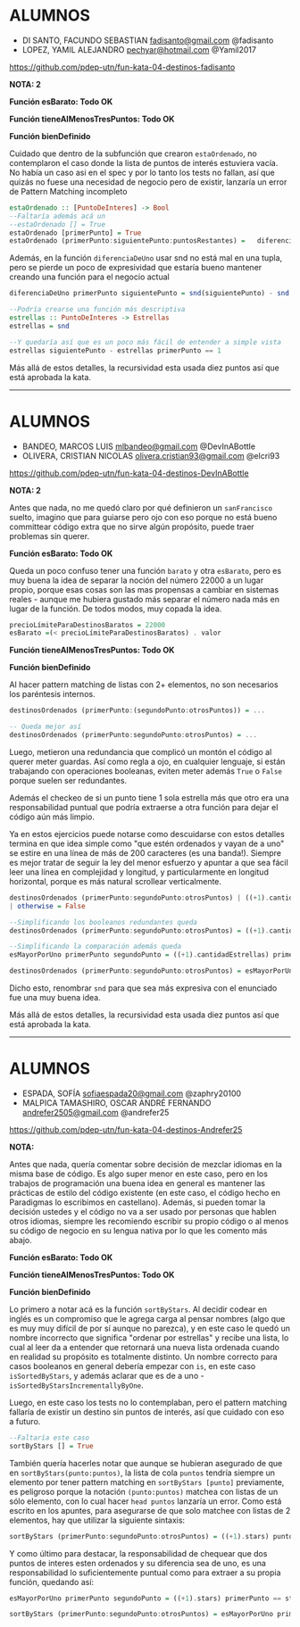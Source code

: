 # ALUMNOS
- DI SANTO, FACUNDO SEBASTIAN	fadisanto@gmail.com @fadisanto
- LOPEZ, YAMIL ALEJANDRO	pechyar@hotmail.com @Yamil2017

https://github.com/pdep-utn/fun-kata-04-destinos-fadisanto

**NOTA: 2**

**Función esBarato: Todo OK**

**Función tieneAlMenosTresPuntos: Todo OK**

**Función bienDefinido**

Cuidado que dentro de la subfunción que crearon `estaOrdenado`, no contemplaron el caso donde la lista de puntos de interés estuviera vacía. No había un caso asi en el spec y por lo tanto los tests no fallan, así que quizás no fuese una necesidad de negocio pero de existir, lanzaría un error de Pattern Matching incompleto

```Haskell
estaOrdenado :: [PuntoDeInteres] -> Bool
--Faltaría además acá un
--estaOrdenado [] = True
estaOrdenado [primerPunto] = True
estaOrdenado (primerPunto:siguientePunto:puntosRestantes) =   diferenciaDeUno (primerPunto) (siguientePunto) && estaOrdenado (siguientePunto:puntosRestantes)   
```
Además, en la función `diferenciaDeUno` usar snd no está mal en una tupla, pero se pierde un poco de expresividad que estaría bueno mantener creando una función para el negocio actual
```Haskell
diferenciaDeUno primerPunto siguientePunto = snd(siguientePunto) - snd (primerPunto) == 1

--Podría crearse una función más descriptiva
estrellas :: PuntoDeInteres -> Estrellas
estrellas = snd

--Y quedaría así que es un poco más fácil de entender a simple vista
estrellas siguientePunto - estrellas primerPunto == 1
```

Más allá de estos detalles, la recursividad esta usada diez puntos así que está aprobada la kata.

---

# ALUMNOS
- BANDEO, MARCOS LUIS	mlbandeo@gmail.com @DevInABottle
- OLIVERA, CRISTIAN NICOLAS	olivera.cristian93@gmail.com @elcri93

https://github.com/pdep-utn/fun-kata-04-destinos-DevInABottle

**NOTA: 2**

Antes que nada, no me quedó claro por qué definieron un `sanFrancisco` suelto, imagino que para guiarse pero ojo con eso porque no está bueno committear código extra que no sirve algún propósito, puede traer problemas sin querer.


**Función esBarato: Todo OK**

Queda un poco confuso tener una función `barato` y otra `esBarato`, pero es muy buena la idea de separar la noción del número 22000 a un lugar propio, porque esas cosas son las mas propensas a cambiar en sistemas reales - aunque me hubiera gustado más separar el número nada más en lugar de la función. De todos modos, muy copada la idea.
```Haskell
precioLímiteParaDestinosBaratos = 22000
esBarato =(< precioLímiteParaDestinosBaratos) . valor
```

**Función tieneAlMenosTresPuntos: Todo OK**

**Función bienDefinido**

Al hacer pattern matching de listas con 2+ elementos, no son necesarios los paréntesis internos.

```Haskell
destinosOrdenados (primerPunto:(segundoPunto:otrosPuntos)) = ...

-- Queda mejor así
destinosOrdenados (primerPunto:segundoPunto:otrosPuntos) = ...
```

Luego, metieron una redundancia que complicó un montón el código al querer meter guardas. Así como regla a ojo, en cualquier lenguaje, si están trabajando con operaciones booleanas, eviten meter además `True` o `False` porque suelen ser redundantes.

Además el checkeo de si un punto tiene 1 sola estrella más que otro era una responsabilidad puntual que podría extraerse a otra función para dejar el código aún más limpio. 

Ya en estos ejercicios puede notarse como descuidarse con estos detalles termina en que idea simple como "que estén ordenados y vayan de a uno" se estire en una línea de más de 200 caracteres (es una banda!). Siempre es mejor tratar de seguir la ley del menor esfuerzo y apuntar a que sea fácil leer una línea en complejidad y longitud, y particularmente en longitud horizontal, porque es más natural scrollear verticalmente.

```Haskell
destinosOrdenados (primerPunto:segundoPunto:otrosPuntos) | ((+1).cantidadEstrellas) primerPunto == cantidadEstrellas segundoPunto = True && destinosOrdenados (segundoPunto:otrosPuntos)
| otherwise = False

--Simplificando los booleanos redundantes queda
destinosOrdenados (primerPunto:segundoPunto:otrosPuntos) = ((+1).cantidadEstrellas) primerPunto == cantidadEstrellas segundoPunto && destinosOrdenados (segundoPunto:otrosPuntos)

--Simplificando la comparación además queda
esMayorPorUno primerPunto segundoPunto = ((+1).cantidadEstrellas) primerPunto == cantidadEstrellas segundoPunto

destinosOrdenados (primerPunto:segundoPunto:otrosPuntos) = esMayorPorUno primerPunto segundoPunto && destinosOrdenados (segundoPunto:otrosPuntos)
```

Dicho esto, renombrar `snd` para que sea más expresiva con el enunciado fue una muy buena idea.

Más allá de estos detalles, la recursividad esta usada diez puntos así que está aprobada la kata.

---

# ALUMNOS
- ESPADA, SOFÍA	sofiaespada20@gmail.com @zaphry20100
- MALPICA TAMASHIRO, OSCAR ANDRÉ FERNANDO	andrefer2505@gmail.com @andrefer25

https://github.com/pdep-utn/fun-kata-04-destinos-Andrefer25

**NOTA:**

Antes que nada, quería comentar sobre decisión de mezclar idiomas en la misma base de código. Es algo super menor en este caso, pero en los trabajos de programación una buena idea en general es mantener las prácticas de estilo del código existente (en este caso, el código hecho en Paradigmas lo escribimos en castellano). Además, si pueden tomar la decisión ustedes y el código no va a ser usado por personas que hablen otros idiomas, siempre les recomiendo escribir su propio código o al menos su código de negocio en su lengua nativa por lo que les comento más abajo.

**Función esBarato: Todo OK**

**Función tieneAlMenosTresPuntos: Todo OK**

**Función bienDefinido**

Lo primero a notar acá es la función `sortByStars`. Al decidir codear en inglés es un compromiso que le agrega carga al pensar nombres (algo que es muy muy difícil de por sí aunque no parezca), y en este caso le quedó un nombre incorrecto que significa "ordenar por estrellas" y recibe una lista, lo cual al leer da a entender que retornará una nueva lista ordenada cuando en realidad su propósito es totalmente distinto. Un nombre correcto para casos booleanos en general debería empezar con `is`, en este caso `isSortedByStars`, y además aclarar que es de a uno - `isSortedByStarsIncrementallyByOne`. 

Luego, en este caso los tests no lo contemplaban, pero el pattern matching fallaría de existir un destino sin puntos de interés, así que cuidado con eso a futuro.

```Haskell
--Faltaría este caso
sortByStars [] = True
```

También quería hacerles notar que aunque se hubieran asegurado de que en `sortByStars(punto:puntos)`, la lista de cola `puntos` tendría siempre un elemento por tener pattern matching en `sortByStars [punto]` previamente, es peligroso porque la notación `(punto:puntos)` matchea con listas de un sólo elemento, con lo cual hacer `head puntos` lanzaría un error. 
Como está escrito en los apuntes, para asegurarse de que solo matchee con listas de 2 elementos, hay que utilizar la siguiente sintaxis: 
```Haskell
sortByStars (primerPunto:segundoPunto:otrosPuntos) = ((+1).stars) punto == stars segundoPunto && sortByStars (puntos)
```

Y como último para destacar, la responsabilidad de chequear que dos puntos de interes esten ordenados y su diferencia sea de uno, es una responsabilidad lo suficientemente puntual como para extraer a su propia función, quedando así:

```Haskell
esMayorPorUno primerPunto segundoPunto = ((+1).stars) primerPunto == stars segundoPunto

sortByStars (primerPunto:segundoPunto:otrosPuntos) = esMayorPorUno primerPunto segundoPunto && sortByStars (segundoPunto:otrosPuntos)
```
